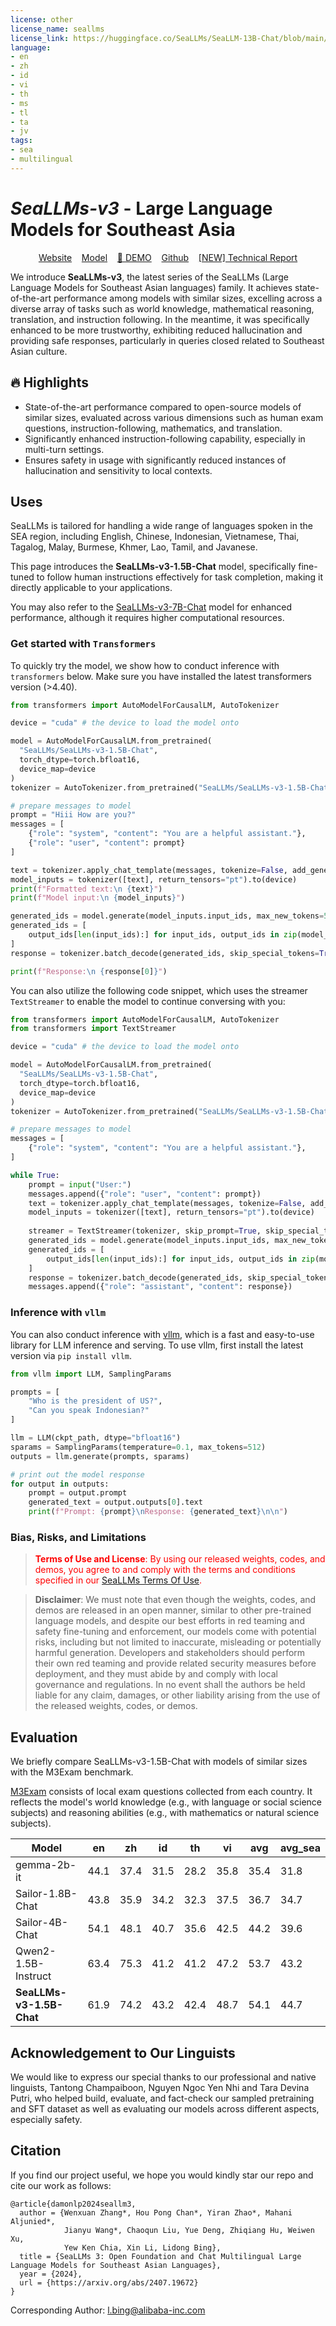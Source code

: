```yaml
---
license: other
license_name: seallms
license_link: https://huggingface.co/SeaLLMs/SeaLLM-13B-Chat/blob/main/LICENSE
language:
- en
- zh
- id
- vi
- th
- ms
- tl
- ta
- jv
tags:
- sea
- multilingual
---
```


# *SeaLLMs-v3* - Large Language Models for Southeast Asia


<p align="center">
<a href="https://damo-nlp-sg.github.io/SeaLLMs/" target="_blank" rel="noopener">Website</a>
&nbsp;&nbsp;
<a href="https://huggingface.co/SeaLLMs/SeaLLMs-v3-1.5B-Chat" target="_blank" rel="noopener">Model</a>
&nbsp;&nbsp;
<a href="https://huggingface.co/spaces/SeaLLMs/SeaLLM-Chat" target="_blank" rel="noopener"> 🤗 DEMO</a>
&nbsp;&nbsp;
<a href="https://github.com/DAMO-NLP-SG/SeaLLMs" target="_blank" rel="noopener">Github</a>
&nbsp;&nbsp;
<a href="https://arxiv.org/pdf/2407.19672" target="_blank" rel="noopener">[NEW] Technical Report</a>
</p>

We introduce **SeaLLMs-v3**, the latest series of the SeaLLMs (Large Language Models for Southeast Asian languages) family. It achieves state-of-the-art performance among models with similar sizes, excelling across a diverse array of tasks such as world knowledge, mathematical reasoning, translation, and instruction following. In the meantime, it was specifically enhanced to be more trustworthy, exhibiting reduced hallucination and providing safe responses, particularly in queries closed related to Southeast Asian culture.

## 🔥 Highlights
- State-of-the-art performance compared to open-source models of similar sizes, evaluated across various dimensions such as human exam questions, instruction-following, mathematics, and translation.
- Significantly enhanced instruction-following capability, especially in multi-turn settings.
- Ensures safety in usage with significantly reduced instances of hallucination and sensitivity to local contexts.

## Uses

SeaLLMs is tailored for handling a wide range of languages spoken in the SEA region, including English, Chinese, Indonesian, Vietnamese, Thai, Tagalog, Malay, Burmese, Khmer, Lao, Tamil, and Javanese.

This page introduces the **SeaLLMs-v3-1.5B-Chat** model, specifically fine-tuned to follow human instructions effectively for task completion, making it directly applicable to your applications.

You may also refer to the [SeaLLMs-v3-7B-Chat](https://huggingface.co/SeaLLMs/SeaLLM3-7B-Chat) model for enhanced performance, although it requires higher computational resources.


### Get started with `Transformers`

To quickly try the model, we show how to conduct inference with `transformers` below. Make sure you have installed the latest transformers version (>4.40).

```python
from transformers import AutoModelForCausalLM, AutoTokenizer

device = "cuda" # the device to load the model onto

model = AutoModelForCausalLM.from_pretrained(
  "SeaLLMs/SeaLLMs-v3-1.5B-Chat",
  torch_dtype=torch.bfloat16, 
  device_map=device
)
tokenizer = AutoTokenizer.from_pretrained("SeaLLMs/SeaLLMs-v3-1.5B-Chat")

# prepare messages to model
prompt = "Hiii How are you?"
messages = [
    {"role": "system", "content": "You are a helpful assistant."},
    {"role": "user", "content": prompt}
]

text = tokenizer.apply_chat_template(messages, tokenize=False, add_generation_prompt=True)
model_inputs = tokenizer([text], return_tensors="pt").to(device)
print(f"Formatted text:\n {text}")
print(f"Model input:\n {model_inputs}")

generated_ids = model.generate(model_inputs.input_ids, max_new_tokens=512, do_sample=True)
generated_ids = [
    output_ids[len(input_ids):] for input_ids, output_ids in zip(model_inputs.input_ids, generated_ids)
]
response = tokenizer.batch_decode(generated_ids, skip_special_tokens=True)

print(f"Response:\n {response[0]}")
```

You can also utilize the following code snippet, which uses the streamer `TextStreamer` to enable the model to continue conversing with you:

```python
from transformers import AutoModelForCausalLM, AutoTokenizer
from transformers import TextStreamer

device = "cuda" # the device to load the model onto

model = AutoModelForCausalLM.from_pretrained(
  "SeaLLMs/SeaLLMs-v3-1.5B-Chat",
  torch_dtype=torch.bfloat16, 
  device_map=device
)
tokenizer = AutoTokenizer.from_pretrained("SeaLLMs/SeaLLMs-v3-1.5B-Chat")

# prepare messages to model
messages = [
    {"role": "system", "content": "You are a helpful assistant."},
]

while True:
    prompt = input("User:")
    messages.append({"role": "user", "content": prompt})
    text = tokenizer.apply_chat_template(messages, tokenize=False, add_generation_prompt=True)
    model_inputs = tokenizer([text], return_tensors="pt").to(device)
    
    streamer = TextStreamer(tokenizer, skip_prompt=True, skip_special_tokens=True)
    generated_ids = model.generate(model_inputs.input_ids, max_new_tokens=512, streamer=streamer)
    generated_ids = [
        output_ids[len(input_ids):] for input_ids, output_ids in zip(model_inputs.input_ids, generated_ids)
    ]
    response = tokenizer.batch_decode(generated_ids, skip_special_tokens=True)[0]
    messages.append({"role": "assistant", "content": response})
```

### Inference with `vllm`

You can also conduct inference with [vllm](https://docs.vllm.ai/en/stable/index.html), which is a fast and easy-to-use library for LLM inference and serving. To use vllm, first install the latest version via `pip install vllm`.

```python
from vllm import LLM, SamplingParams

prompts = [
    "Who is the president of US?",
    "Can you speak Indonesian?"
]

llm = LLM(ckpt_path, dtype="bfloat16")
sparams = SamplingParams(temperature=0.1, max_tokens=512)
outputs = llm.generate(prompts, sparams)

# print out the model response
for output in outputs:
    prompt = output.prompt
    generated_text = output.outputs[0].text
    print(f"Prompt: {prompt}\nResponse: {generated_text}\n\n")
```

### Bias, Risks, and Limitations
<blockquote style="color:red">
<p><strong style="color: red">Terms of Use and License</strong>: 
By using our released weights, codes, and demos, you agree to and comply with the terms and conditions specified in our <a href="https://huggingface.co/SeaLLMs/SeaLLM-Chat-13b/edit/main/LICENSE" target="_blank" rel="noopener">SeaLLMs Terms Of Use</a>.
</blockquote>

> **Disclaimer**:
> We must note that even though the weights, codes, and demos are released in an open manner, similar to other pre-trained language models, and despite our best efforts in red teaming and safety fine-tuning and enforcement, our models come with potential risks, including but not limited to inaccurate, misleading or potentially harmful generation.
> Developers and stakeholders should perform their own red teaming and provide related security measures before deployment, and they must abide by and comply with local governance and regulations.
> In no event shall the authors be held liable for any claim, damages, or other liability arising from the use of the released weights, codes, or demos.


## Evaluation

We briefly compare SeaLLMs-v3-1.5B-Chat with models of similar sizes with the M3Exam benchmark.

[M3Exam](https://arxiv.org/abs/2306.05179) consists of local exam questions collected from each country. It reflects the model's world knowledge (e.g., with language or social science subjects) and reasoning abilities (e.g., with mathematics or natural science subjects).

| Model                    | en   | zh   | id   | th   | vi   | avg  | avg_sea |
|--------------------------|------|------|------|------|------|------|---------|
| gemma-2b-it              | 44.1 | 37.4 | 31.5 | 28.2 | 35.8 | 35.4 | 31.8    |
| Sailor-1.8B-Chat         | 43.8 | 35.9 | 34.2 | 32.3 | 37.5 | 36.7 | 34.7    |
| Sailor-4B-Chat           | 54.1 | 48.1 | 40.7 | 35.6 | 42.5 | 44.2 | 39.6    |
| Qwen2-1.5B-Instruct      | 63.4 | 75.3 | 41.2 | 41.2 | 47.2 | 53.7 | 43.2    |
| **SeaLLMs-v3-1.5B-Chat** | 61.9 | 74.2 | 43.2 | 42.4 | 48.7 | 54.1 | 44.7    |



## Acknowledgement to Our Linguists
We would like to express our special thanks to our professional and native linguists, Tantong Champaiboon, Nguyen Ngoc Yen Nhi and Tara Devina Putri, who helped build, evaluate, and fact-check our sampled pretraining and SFT dataset as well as evaluating our models across different aspects, especially safety.


## Citation

If you find our project useful, we hope you would kindly star our repo and cite our work as follows: 
```
@article{damonlp2024seallm3,
  author = {Wenxuan Zhang*, Hou Pong Chan*, Yiran Zhao*, Mahani Aljunied*,
            Jianyu Wang*, Chaoqun Liu, Yue Deng, Zhiqiang Hu, Weiwen Xu,
            Yew Ken Chia, Xin Li, Lidong Bing},
  title = {SeaLLMs 3: Open Foundation and Chat Multilingual Large Language Models for Southeast Asian Languages},
  year = {2024},
  url = {https://arxiv.org/abs/2407.19672}
}
```
Corresponding Author: l.bing@alibaba-inc.com